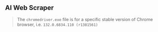 ## AI Web Scraper

> The `chromedriver.exe` file is for a specific stable version of Chrome browser, i.e. `132.0.6834.110 (r1381561)`


